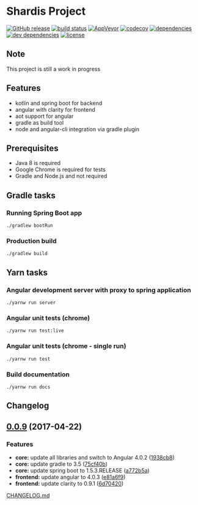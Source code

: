 # Shardis Project

[![GitHub release](https://img.shields.io/github/release/shardis/shardis.svg)](https://github.com/shardis/shardis/releases)
[![build status](https://img.shields.io/travis/shardis/shardis/master.svg)](https://travis-ci.org/shardis/shardis)
[![AppVeyor](https://img.shields.io/appveyor/ci/kucharzyk/shardis.svg)](https://ci.appveyor.com/project/kucharzyk/shardis)
[![codecov](https://img.shields.io/codecov/c/github/shardis/shardis/master.svg)](https://codecov.io/gh/shardis/shardis)
[![dependencies](https://img.shields.io/david/shardis/shardis.svg)](https://david-dm.org/shardis/shardis)
[![dev dependencies](https://img.shields.io/david/dev/shardis/shardis.svg)](https://david-dm.org/shardis/shardis)
[![license](https://img.shields.io/github/license/shardis/shardis.svg)](https://github.com/shardis/shardis)


## Note

This project is still a work in progress

## Features

* kotlin and spring boot for backend
* angular with clarity for frontend
* aot support for angular
* gradle as build tool
* node and angular-cli integration via gradle plugin

## Prerequisites

* Java 8 is required
* Google Chrome is required for tests
* Gradle and Node.js and not required

## Gradle tasks

### Running Spring Boot app
```
./gradlew bootRun 
```

### Production build
```
./gradlew build 
```

## Yarn tasks

### Angular development server with proxy to spring application
```
./yarnw run server 
```

### Angular unit tests (chrome)
```
./yarnw run test:live 
```

### Angular unit tests (chrome - single run)
```
./yarnw run test
```

### Build documentation
```
./yarnw run docs
```

## Changelog

<a name="0.0.9"></a>
## [0.0.9](https://github.com/shardis/shardis/compare/v0.0.8...v0.0.9) (2017-04-22)


### Features

* **core:** update all libraries and switch to Angular 4.0.2 ([1938cb8](https://github.com/shardis/shardis/commit/1938cb8))
* **core:** update gradle to 3.5 ([75cf40b](https://github.com/shardis/shardis/commit/75cf40b))
* **core:** update spring boot to 1.5.3.RELEASE ([a772b5a](https://github.com/shardis/shardis/commit/a772b5a))
* **frontend:** update angular to 4.0.3 ([e81a6f9](https://github.com/shardis/shardis/commit/e81a6f9))
* **frontend:** update clarity to 0.9.1 ([6d70420](https://github.com/shardis/shardis/commit/6d70420))


[CHANGELOG.md](CHANGELOG.md)
